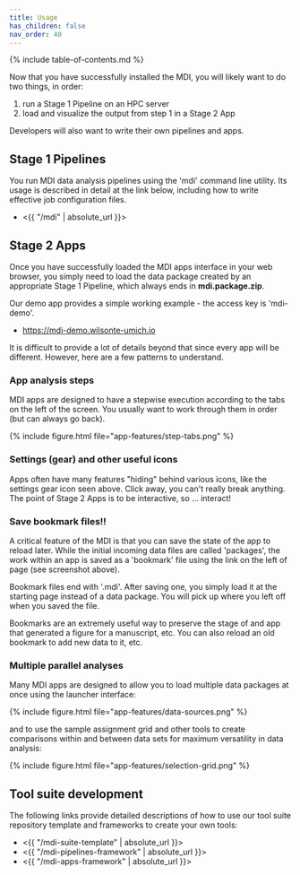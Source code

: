 ```yaml
---
title: Usage
has_children: false
nav_order: 40
---
```


{% include table-of-contents.md %}

Now that you have successfully installed the MDI, 
you will likely want to do two things, in order:

1. run a Stage 1 Pipeline on an HPC server
2. load and visualize the output from step 1 in a Stage 2 App

Developers will also want to write their own pipelines and apps.

## Stage 1 Pipelines

You run MDI data analysis pipelines using the 'mdi' 
command line utility. Its usage is described in detail
at the link below, including how to write effective
job configuration files. 

- <{{ "/mdi" | absolute_url }}>

## Stage 2 Apps

Once you have successfully loaded the MDI apps interface
in your web browser, you simply need to load the data
package created by an appropriate Stage 1 Pipeline, which 
always ends in **mdi.package.zip**. 

Our demo app provides a simple working example - the
access key is 'mdi-demo'.

- <https://mdi-demo.wilsonte-umich.io>

It is difficult to provide a lot of details beyond that
since every app will be different.  However, here are a few
patterns to understand.

### App analysis steps

MDI apps are designed to have a stepwise execution according
to the tabs on the left of the screen. You usually want
to work through them in order (but can always go back).

{% include figure.html file="app-features/step-tabs.png" %}

### Settings (gear) and other useful icons

Apps often have many features "hiding" behind various icons, like the 
settings gear icon seen above.
Click away, you can't really break anything. The point of Stage 2 Apps
is to be interactive, so ... interact!

### Save bookmark files!!

A critical feature of the MDI is that you can save the state
of the app to reload later.  While the initial incoming 
data files are called 'packages', the work within an app
is saved as a 'bookmark' file using the link on the left of page 
(see screenshot above).

Bookmark files end with '.mdi'. After saving one, you simply load it
at the starting page instead of a data package. You will pick up
where you left off when you saved the file.

Bookmarks are an extremely useful way to preserve the stage of
and app that generated a figure for a manuscript, etc. You
can also reload an old bookmark to add new data to it, etc.

### Multiple parallel analyses

Many MDI apps are designed to allow you to load multiple data
packages at once using the launcher interface:

{% include figure.html file="app-features/data-sources.png" %}

and to use the sample assignment grid and other tools
to create comparisons within and between data sets 
for maximum versatility in data analysis: 

{% include figure.html file="app-features/selection-grid.png" %}

## Tool suite development

The following links provide detailed descriptions of how
to use our tool suite repository template 
and frameworks to create your own tools:

- <{{ "/mdi-suite-template" | absolute_url  }}>
- <{{ "/mdi-pipelines-framework" | absolute_url  }}>
- <{{ "/mdi-apps-framework" | absolute_url  }}>
